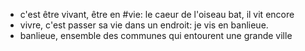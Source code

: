 - c'est être vivant, être en #vie: le caeur de l'oiseau bat, il vit encore
- vivre, c'est passer sa vie dans un endroit: je vis en banlieue.
- banlieue, ensemble des communes qui entourent une grande ville